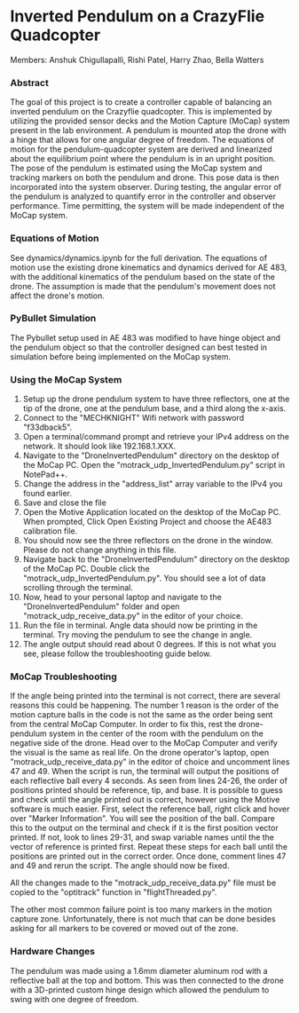 # Inverted Pendulum on a CrazyFlie Quadcopter
 
Members: Anshuk Chigullapalli, Rishi Patel, Harry Zhao, Bella Watters

### Abstract
The goal of this project is to create a controller capable of balancing an inverted pendulum on the Crazyflie quadcopter. This is implemented by utilizing the provided sensor decks and the Motion Capture (MoCap) system present in the lab environment. A pendulum is mounted atop the drone with a hinge that allows for one angular degree of freedom. The equations of motion for the pendulum-quadcopter system are derived and linearized about the equilibrium point where the pendulum is in an upright position. The pose of the pendulum is estimated using the MoCap system and tracking markers on both the pendulum and drone. This pose data is then incorporated into the system observer. During testing, the angular error of the pendulum is analyzed to quantify error in the controller and observer performance. Time permitting, the system will be made independent of the MoCap system.

### Equations of Motion
See dynamics/dynamics.ipynb for the full derivation. The equations of motion use the existing drone kinematics and dynamics derived for AE 483, with the additional kinematics of the pendulum based on the state of the drone. The assumption is made that the pendulum's movement does not affect the drone's motion.

### PyBullet Simulation
The Pybullet setup used in AE 483 was modified to have hinge object and the pendulum object so that the controller designed can best tested in simulation before being implemented on the MoCap system.

### Using the MoCap System

1) Setup up the drone pendulum system to have three reflectors, one at the tip of the drone, one at the pendulum base, and a third along the x-axis. 
2) Connect to the "MECHKNIGHT" Wifi network with password "f33dback5". 
3) Open a terminal/command prompt and retrieve your IPv4 address on the network. It should look like 192.168.1.XXX.
4) Navigate to the "DroneInvertedPendulum" directory on the desktop of the MoCap PC. Open the "motrack_udp_InvertedPendulum.py" script in NotePad++.
5) Change the address in the "address_list" array variable to the IPv4 you found earlier.
6) Save and close the file
7) Open the Motive Application located on the desktop of the MoCap PC. When prompted, Click Open Existing Project and choose the AE483 calibration file.
8) You should now see the three reflectors on the drone in the window. Please do not change anything in this file.
9) Navigate back to the "DroneInvertedPendulum" directory on the desktop of the MoCap PC. Double click the "motrack_udp_InvertedPendulum.py". You should see a lot of data scrolling through the terminal.
10) Now, head to your personal laptop and navigate to the "DroneInvertedPendulum" folder and open "motrack_udp_receive_data.py" in the editor of your choice. 
11) Run the file in terminal. Angle data should now be printing in the terminal. Try moving the pendulum to see the change in angle.
12) The angle output should read about 0 degrees. If this is not what you see, please follow the troubleshooting guide below.

### MoCap Troubleshooting

If the angle being printed into the terminal is not correct, there are several reasons this could be happening. The number 1 reason is the order of the motion capture balls in the code is not the same as the order being sent from the central MoCap Computer. In order to fix this, rest the drone-pendulum system in the center of the room with the pendulum on the negative side of the drone. Head over to the MoCap Computer and verify the visual is the same as real life. On the drone operator's laptop, open "motrack_udp_receive_data.py" in the editor of choice and uncomment lines 47 and 49. When the script is run, the terminal will output the positions of each reflective ball every 4 seconds. As seen from lines 24-26, the order of positions printed should be reference, tip, and base. It is possible to guess and check until the angle printed out is correct, however using the Motive software is much easier. First, select the reference ball, right click and hover over "Marker Information". You will see the position of the ball. Compare this to the output on the terminal and check if it is the first position vector printed. If not, look to lines 29-31, and swap variable names until the the vector of reference is printed first. Repeat these steps for each ball until the positions are printed out in the correct order. Once done, comment lines 47 and 49 and rerun the script. The angle should now be fixed.

All the changes made to the "motrack_udp_receive_data.py" file must be copied to the "optitrack" function in "flightThreaded.py".

The other most common failure point is too many markers in the motion capture zone. Unfortunately, there is not much that can be done besides asking for all markers to be covered or moved out of the zone. 


### Hardware Changes

The pendulum was made using a 1.6mm diameter aluminum rod with a reflective ball at the top and bottom. This was then connected to the drone with a 3D-printed custom hinge design which allowed the pendulum to swing with one degree of freedom. 

<!-- ### File Structure

* client: Contains scripts used for operating the drone and performing analysis on data collected during flight.
* OptiTrack: Contains scripts used for sending and receiving data between the OptiTrack Computer and drone operator's laptop.
* firmware: Contains the firmware code used to fly the drone. -->
 



